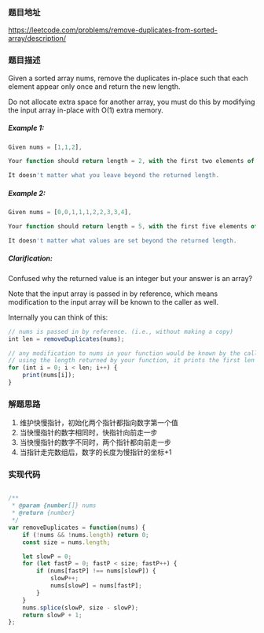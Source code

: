 ### 题目地址

https://leetcode.com/problems/remove-duplicates-from-sorted-array/description/

### 题目描述

Given a sorted array nums, remove the duplicates in-place such that each element appear only once and return the new length.

Do not allocate extra space for another array, you must do this by modifying the input array in-place with O(1) extra memory.

##### Example 1:

``` javascript
Given nums = [1,1,2],

Your function should return length = 2, with the first two elements of nums being 1 and 2 respectively.

It doesn't matter what you leave beyond the returned length.
```

##### Example 2:

``` javascript
Given nums = [0,0,1,1,1,2,2,3,3,4],

Your function should return length = 5, with the first five elements of nums being modified to 0, 1, 2, 3, and 4 respectively.

It doesn't matter what values are set beyond the returned length.
```

##### Clarification:

Confused why the returned value is an integer but your answer is an array?

Note that the input array is passed in by reference, which means modification to the input array will be known to the caller as well.

Internally you can think of this:

``` javascript
// nums is passed in by reference. (i.e., without making a copy)
int len = removeDuplicates(nums);

// any modification to nums in your function would be known by the caller.
// using the length returned by your function, it prints the first len elements.
for (int i = 0; i < len; i++) {
    print(nums[i]);
}
```

### 解题思路

1. 维护快慢指针，初始化两个指针都指向数字第一个值
2. 当快慢指针的数字相同时，快指针向前走一步
3. 当快慢指针的数字不同时，两个指针都向前走一步
4. 当指针走完数组后，数字的长度为慢指针的坐标+1

### 实现代码

``` javascript

/**
 * @param {number[]} nums
 * @return {number}
 */
var removeDuplicates = function(nums) {
    if (!nums && !nums.length) return 0;
    const size = nums.length;

    let slowP = 0;
    for (let fastP = 0; fastP < size; fastP++) {
        if (nums[fastP] !== nums[slowP]) {
            slowP++;
            nums[slowP] = nums[fastP];
        }
    }
    nums.splice(slowP, size - slowP);
    return slowP + 1;
};

```
